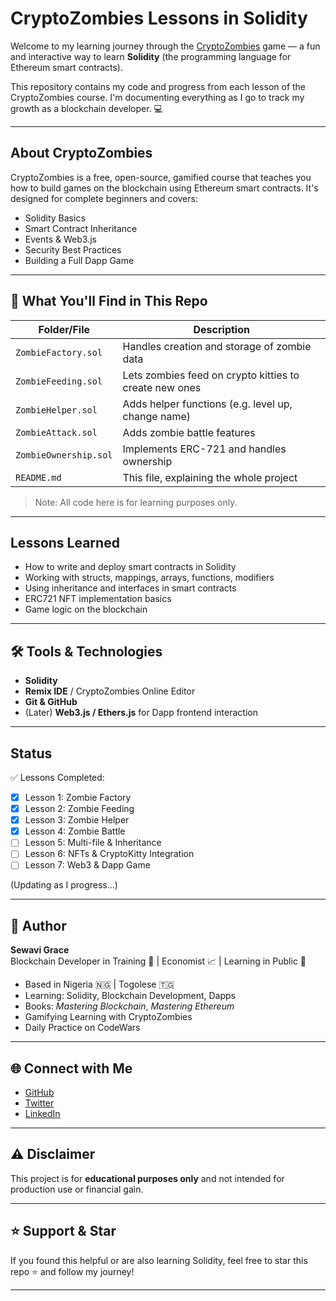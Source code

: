 #  CryptoZombies Lessons in Solidity

Welcome to my learning journey through the [CryptoZombies](https://cryptozombies.io) game — a fun and interactive way to learn **Solidity** (the programming language for Ethereum smart contracts).

This repository contains my code and progress from each lesson of the CryptoZombies course. I'm documenting everything as I go to track my growth as a blockchain developer. 💻

---

##  About CryptoZombies

CryptoZombies is a free, open-source, gamified course that teaches you how to build games on the blockchain using Ethereum smart contracts. It's designed for complete beginners and covers:

- Solidity Basics
- Smart Contract Inheritance
- Events & Web3.js
- Security Best Practices
- Building a Full Dapp Game

---

## 🧾 What You'll Find in This Repo

| Folder/File              | Description                                           |
|--------------------------|-------------------------------------------------------|
| `ZombieFactory.sol`      | Handles creation and storage of zombie data          |
| `ZombieFeeding.sol`      | Lets zombies feed on crypto kitties to create new ones |
| `ZombieHelper.sol`       | Adds helper functions (e.g. level up, change name)    |
| `ZombieAttack.sol`       | Adds zombie battle features                          |
| `ZombieOwnership.sol`    | Implements ERC-721 and handles ownership              |
| `README.md`              | This file, explaining the whole project               |

>  Note: All code here is for learning purposes only.

---

##  Lessons Learned

- How to write and deploy smart contracts in Solidity
- Working with structs, mappings, arrays, functions, modifiers
- Using inheritance and interfaces in smart contracts
- ERC721 NFT implementation basics
- Game logic on the blockchain

---

## 🛠 Tools & Technologies

- **Solidity**
- **Remix IDE** / CryptoZombies Online Editor
- **Git & GitHub**
- (Later) **Web3.js / Ethers.js** for Dapp frontend interaction

---

##  Status

✅ Lessons Completed:  
- [x] Lesson 1: Zombie Factory  
- [x] Lesson 2: Zombie Feeding  
- [x] Lesson 3: Zombie Helper  
- [x] Lesson 4: Zombie Battle  
- [ ] Lesson 5: Multi-file & Inheritance  
- [ ] Lesson 6: NFTs & CryptoKitty Integration  
- [ ] Lesson 7: Web3 & Dapp Game

(Updating as I progress…)

---

## 📌 Author

**Sewavi Grace**  
Blockchain Developer in Training 🧠 | Economist 📈 | Learning in Public 🚀

-  Based in Nigeria 🇳🇬 | Togolese 🇹🇬
-  Learning: Solidity, Blockchain Development, Dapps
-  Books: *Mastering Blockchain*, *Mastering Ethereum*
-  Gamifying Learning with CryptoZombies
-  Daily Practice on CodeWars

---

## 🌐 Connect with Me

- [GitHub](https://github.com/Grace-Sewavi)
- [Twitter](https://twitter.com/GraceSewavi)
- [LinkedIn](https://linkedin.com/in/grace-sewavi)


---

## ⚠️ Disclaimer

This project is for **educational purposes only** and not intended for production use or financial gain.

---

## ⭐️ Support & Star

If you found this helpful or are also learning Solidity, feel free to star this repo ⭐ and follow my journey!

---

